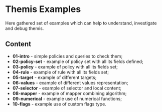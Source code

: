 # Themis Examples

Here gathered set of examples which can help to understand, investigate and debug themis.

## Content
- **01-intro** - simple policies and queries to check them;
- **02-policy-set** - example of policy set with all its fields defined;
- **03-policy** - example of policy with all its fields set;
- **04-rule** - example of rule with all its fields set;
- **05-target** - example of different targets;
- **06-values** - example of different values representation;
- **07-selector** - example of selector and local content;
- **08-mapper** - example of mapper combining algorithm;
- **09-numerical** - example use of numerical functions;
- **10-flags** - example use of custom flags type.
